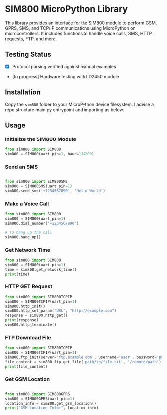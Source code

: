 # SIM800 MicroPython Library




This library provides an interface for the SIM800 module to perform GSM, GPRS, SMS, and TCP/IP communications using MicroPython on microcontrollers. It includes functions to handle voice calls, SMS, HTTP requests, FTP, and more.


## Testing Status 
- [x] Protocol parsing verified against manual examples
- [In progress] Hardware testing with LD2450 module




## Installation

Copy the `sim800` folder to your MicroPython device filesystem. I advise a repo structure main.py entrypoint and importing as below.

## Usage

### Initialize the SIM800 Module

```python
from sim800 import SIM800
sim800 = SIM800(uart_pin=1, baud=115200)
```

### Send an SMS


```python

from sim800 import SIM800SMS
sim800 = SIM800SMS(uart_pin=1)
sim800.send_sms('+1234567890', 'Hello World')
```

### Make a Voice Call
```python
from sim800 import SIM800
sim800 = SIM800(uart_pin=1)
sim800.dial_number('+1234567890')

# To hang up the call
sim800.hang_up()
```
### Get Network Time
```python
from sim800 import SIM800
sim800 = SIM800(uart_pin=1)
time = sim800.get_network_time()
print(time)
```
### HTTP GET Request
```python
from sim800 import SIM800TCPIP
sim800 = SIM800TCPIP(uart_pin=1)
sim800.http_init()
sim800.http_set_param("URL", "http://example.com")
response = sim800.http_get()
print(response)
sim800.http_terminate()
```

### FTP Download File
```python
from sim800 import SIM800TCPIP
sim800 = SIM800TCPIP(uart_pin=1)
sim800.ftp_init(server='ftp.example.com', username='user', password='pass')
file_content = sim800.ftp_get_file('path/to/file.txt', '/remote/path')
print(file_content)
```
### Get GSM Location
```python

from sim800 import SIM800GPRS
sim800 = SIM800GPRS(uart_pin=1)
location_info = sim800.get_gsm_location()
print("GSM Location Info:", location_info)
```
